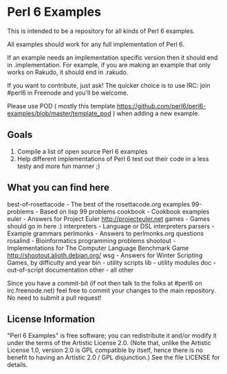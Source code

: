 # Perl 6 Examples

This is intended to be a repository for all kinds of Perl 6 examples.

All examples should work for any full implementation of Perl 6.

If an example needs an implementation specific version then it should end in
.implementation.  For example, if you are making an example that only works
on Rakudo, it should end in .rakudo.

If you want to contribute, just ask! The quicker choice is to use IRC: join
#perl6 in Freenode and you'll be welcome.


Please use POD ( mostly this template
<https://github.com/perl6/perl6-examples/blob/master/template_pod> ) when
adding a new example.

## Goals

1. Compile a list of open source Perl 6 examples
2. Help different implementations of Perl 6 test out their code in a less
   testy and more fun manner ;)


## What you can find here

best-of-rosettacode - The best of the rosettacode.org examples
99-problems         - Based on lisp 99 problems
cookbook            - Cookbook examples
euler               - Answers for Project Euler <http://projecteuler.net>
games               - Games should go in here :)
interpreters        - Language or DSL interpreters
parsers             - Example grammars
perlmonks           - Answers to perlmonks.org questions
rosalind            - Bioinformatics programming problems
shootout            - Implementations for The Computer Language Benchmark Game
                      <http://shootout.alioth.debian.org/>
wsg                 - Answers for Winter Scripting Games, by difficulty and year
bin                 - utility scripts
lib                 - utility modules
doc                 - out-of-script documentation
other               - all other

Since you have a commit-bit (if not then talk to the folks at #perl6 on
irc.freenode.net) feel free to commit your changes to the main repository.
No need to submit a pull request!

## License Information

"Perl 6 Examples" is free software; you can redistribute it and/or modify it
under the terms of the Artistic License 2.0.  (Note that, unlike the
Artistic License 1.0, version 2.0 is GPL compatible by itself, hence there
is no benefit to having an Artistic 2.0 / GPL disjunction.)  See the file
LICENSE for details.
